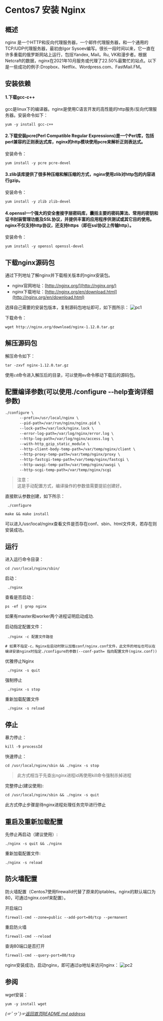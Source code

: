 # Centos7 安装 Nginx

## 概述
nginx 是一个HTTP和反向代理服务器，一个邮件代理服务器，和一个通用的TCP/UDP代理服务器，最初由Igor Sysoev编写。很长一段时间以来，它一直在许多重载的俄罗斯网站上运行，包括Yandex, Mail。Ru, VK和漫步者。根据Netcraft的数据，nginx在2021年10月服务或代理了22.50%最繁忙的站点。以下是一些成功的例子:Dropbox、Netflix、Wordpress.com、FastMail.FM。

## 安装依赖
#### 1.下载gcc-c++
gcc是linux下的编译器。nginx是使用C语言开发的高性能的http服务/反向代理服务器。安装命令如下： 
```shell
yum -y install gcc-c++
```

#### 2.下载安装pcre(Perl Compatible Regular Expressions)是一个Perl库，包括perl兼容的正则表达式库，nginx的http模块使用pcre来解析正则表达式。

安装命令： 
```shell
yum install -y pcre pcre-devel
```
#### 3.zlib该库提供了很多种压缩和解压缩的方式，nginx使用zlib对http包的内容进行gzip。
安装命令：
```shell
yum install -y zlib zlib-devel
```
#### 4.openssl一个强大的安全套接字层密码库，囊括主要的密码算法、常用的密钥和证书封装管理功能及SSL协议，并提供丰富的应用程序供测试或其它目的使用。nginx不仅支持http协议，还支持https（即在ssl协议上传输http）。
安装命令：
```shell
yum install -y openssl openssl-devel
```

## 下载nginx源码包
通过下列地址了解nginx并下载相关版本的nginx安装包。  
* nginx官网地址：[http://nginx.org/](http://nginx.org/)
* nginx下载地址：[http://nginx.org/en/download.html](http://nginx.org/en/download.html)

选择自己需要的安装包版本，复制源码包地址即可，如下图所示：
![pc1](https://gitee.com/fredomli/fredomli-picture/raw/picgo/static/images/wordpress/nginx-download-pc.png)

下载命令：
```shell
wget http://nginx.org/download/nginx-1.12.0.tar.gz
```

## 解压源码包
解压命令如下：  

```shell
tar -zxvf nginx-1.12.0.tar.gz
```
使用`cd`命令进入解压后的目录，可以使用`mv`命令移动下载后的源码包。


## 配置编译参数(可以使用./configure --help查询详细参数)
```text
./configure \
　　　　--prefix=/usr/local/nginx \
　　　　--pid-path=/var/run/nginx/nginx.pid \
　　　　--lock-path=/var/lock/nginx.lock \
　　　　--error-log-path=/var/log/nginx/error.log \
　　　　--http-log-path=/var/log/nginx/access.log \
　　　　--with-http_gzip_static_module \
　　　　--http-client-body-temp-path=/var/temp/nginx/client \
　　　　--http-proxy-temp-path=/var/temp/nginx/proxy \
　　　　--http-fastcgi-temp-path=/var/temp/nginx/fastcgi \
　　　　--http-uwsgi-temp-path=/var/temp/nginx/uwsgi \
　　　　--http-scgi-temp-path=/var/temp/nginx/scgi
```
> 注意：  
> 这是手动配置方式，编译操作的参数值需要提前创建好。

直接默认参数创建，如下所示：
```shell
 ./configure

make && make install
```
可以进入/usr/local/nginx查看文件是否存在conf、sbin、html文件夹，若存在则安装成功。

## 运行
进入运行命令目录：
```shell
cd /usr/local/nginx/sbin/
```
启动：
```shell
 ./nginx
```

查看是否启动：
```shell
ps -ef | grep nginx
```
如果有master和worker两个进程证明启动成功.

启动指定配置文件：
```shell
 ./nginx -c 配置文件路径
 
# 如果不指定-c，Nginx在启动时默认加载conf/nginx.conf文件，此文件的地址也可以在编译安装nginx时指定./configure的参数(--conf-path= 指向配置文件(nginx.conf))
```

优雅停止Nginx
```shell
 ./nginx -s quit
```

强制停止
```shell
 ./nginx -s stop
```

重新加载配置文件
```shell
 ./nginx -s reload
```

## 停止
暴力停止：
```shell
kill -9 processId
```
快速停止：
```shell
cd /usr/local/nginx/sbin && ./nginx -s stop
```
> 此方式相当于先查出nginx进程id再使用kill命令强制杀掉进程

完整停止(建议使用):
```shell
cd /usr/local/nginx/sbin && ./nginx -s quit
```
此方式停止步骤是待nginx进程处理任务完毕进行停止

## 重启及重新加载配置
先停止再启动（建议使用）:
```shell
./nginx -s quit && ./nginx
```
重新加载配置文件:
```shell
./nginx -s reload
```
## 防火墙配置
防火墙配置（Centos7使用firewalld代替了原来的iptables。nginx的默认端口为80，可通过nginx.conf来配置）。

开启端口
```shell
firewall-cmd --zone=public --add-port=80/tcp --permanent
```

重启防火墙
```shell
firewall-cmd --reload
```

查询80端口是否打开
```shell
firewall-cmd --query-port=80/tcp
```

nginx安装成功，启动nginx，即可通过ip地址来访问nginx：
![pc2](https://gitee.com/fredomli/fredomli-picture/raw/picgo/static/images/wordpress/nginx-welcome-page.png)

## 参阅
wget安装：
```shell
yum -y install wget
```

*(☞ﾟヮﾟ)☞[返回首页README.md address](https://github.com/fredomli/java-standard)*
